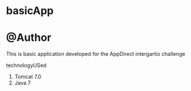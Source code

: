 # basicApp
# @Author 
This is basic application developed for the AppDirect intergartio challenge 

technologyUSed
1. Tomcat 7.0
2. Java 7
